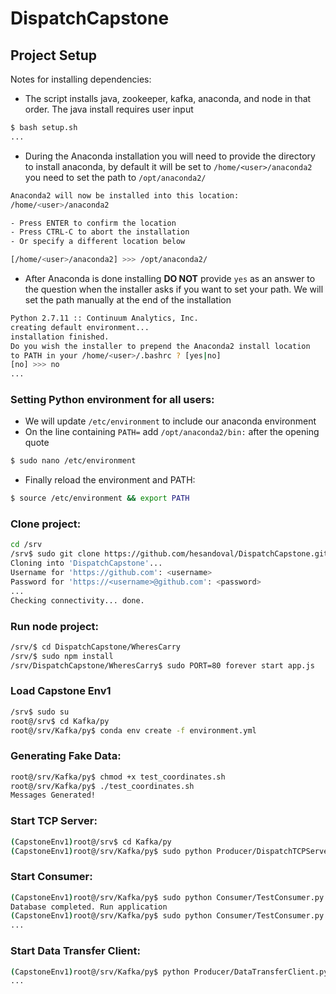 # DispatchCapstone

## Project Setup
Notes for installing dependencies:
* The script installs java, zookeeper, kafka, anaconda, and node in that order. The java install requires user input

```bash
$ bash setup.sh
...
```
* During the Anaconda installation you will need to provide the directory
to install anaconda, by default it will be set to 
`/home/<user>/anaconda2` you need to set the path to `/opt/anaconda2/`
```bash
Anaconda2 will now be installed into this location:
/home/<user>/anaconda2

- Press ENTER to confirm the location
- Press CTRL-C to abort the installation
- Or specify a different location below

[/home/<user>/anaconda2] >>> /opt/anaconda2/  
```
* After Anaconda is done installing **DO NOT** provide `yes` as an answer
to the question when the installer asks if you want to set your path. We will
set the path manually at the end of the installation
```bash
Python 2.7.11 :: Continuum Analytics, Inc.
creating default environment...
installation finished.
Do you wish the installer to prepend the Anaconda2 install location
to PATH in your /home/<user>/.bashrc ? [yes|no]
[no] >>> no
...
```
### Setting Python environment for all users:
* We will update `/etc/environment` to include our anaconda environment
* On the line containing `PATH=` add `/opt/anaconda2/bin:` after the opening quote
```bash
$ sudo nano /etc/environment
```
* Finally reload the environment and PATH:
```bash
$ source /etc/environment && export PATH
```
### Clone project:
```bash
cd /srv
/srv$ sudo git clone https://github.com/hesandoval/DispatchCapstone.git
Cloning into 'DispatchCapstone'...
Username for 'https://github.com': <username>
Password for 'https://<username>@github.com': <password> 
...
Checking connectivity... done.
```

### Run node project:
```bash
/srv/$ cd DispatchCapstone/WheresCarry
/srv/$ sudo npm install
/srv/DispatchCapstone/WheresCarry$ sudo PORT=80 forever start app.js
```

### Load Capstone Env1
```bash
/srv$ sudo su
root@/srv$ cd Kafka/py
root@/srv/Kafka/py$ conda env create -f environment.yml
```


### Generating Fake Data:
```bash
root@/srv/Kafka/py$ chmod +x test_coordinates.sh
root@/srv/Kafka/py$ ./test_coordinates.sh
Messages Generated!
```

### Start TCP Server:
```bash
(CapstoneEnv1)root@/srv$ cd Kafka/py
(CapstoneEnv1)root@/srv/Kafka/py$ sudo python Producer/DispatchTCPServer.py
```

### Start Consumer:
```bash
(CapstoneEnv1)root@/srv/Kafka/py$ sudo python Consumer/TestConsumer.py --setup
Database completed. Run application
(CapstoneEnv1)root@/srv/Kafka/py$ sudo python Consumer/TestConsumer.py --database
...
```

### Start Data Transfer Client:
```bash
(CapstoneEnv1)root@/srv/Kafka/py$ python Producer/DataTransferClient.py
...
```
